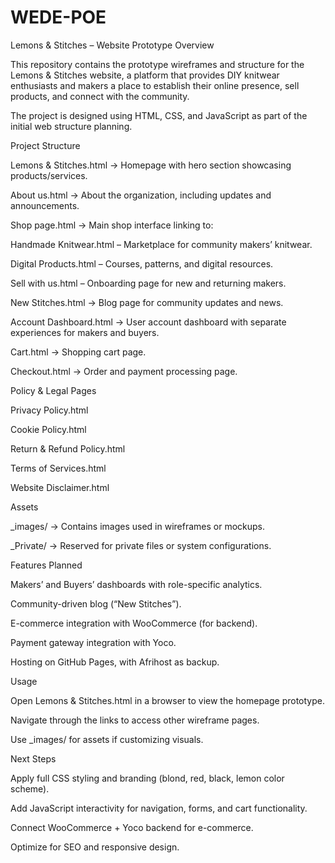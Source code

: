 # WEDE-POE
Lemons & Stitches – Website Prototype
Overview

This repository contains the prototype wireframes and structure for the Lemons & Stitches website, a platform that provides DIY knitwear enthusiasts and makers a place to establish their online presence, sell products, and connect with the community.

The project is designed using HTML, CSS, and JavaScript as part of the initial web structure planning.

Project Structure

Lemons & Stitches.html → Homepage with hero section showcasing products/services.

About us.html → About the organization, including updates and announcements.

Shop page.html → Main shop interface linking to:

Handmade Knitwear.html – Marketplace for community makers’ knitwear.

Digital Products.html – Courses, patterns, and digital resources.

Sell with us.html – Onboarding page for new and returning makers.

New Stitches.html → Blog page for community updates and news.

Account Dashboard.html → User account dashboard with separate experiences for makers and buyers.

Cart.html → Shopping cart page.

Checkout.html → Order and payment processing page.

Policy & Legal Pages

Privacy Policy.html

Cookie Policy.html

Return & Refund Policy.html

Terms of Services.html

Website Disclaimer.html

Assets

_images/ → Contains images used in wireframes or mockups.

_Private/ → Reserved for private files or system configurations.

Features Planned

Makers’ and Buyers’ dashboards with role-specific analytics.

Community-driven blog (“New Stitches”).

E-commerce integration with WooCommerce (for backend).

Payment gateway integration with Yoco.

Hosting on GitHub Pages, with Afrihost as backup.

Usage

Open Lemons & Stitches.html in a browser to view the homepage prototype.

Navigate through the links to access other wireframe pages.

Use _images/ for assets if customizing visuals.

Next Steps

Apply full CSS styling and branding (blond, red, black, lemon color scheme).

Add JavaScript interactivity for navigation, forms, and cart functionality.

Connect WooCommerce + Yoco backend for e-commerce.

Optimize for SEO and responsive design.
